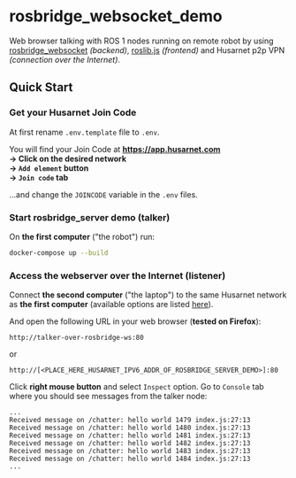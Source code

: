 # rosbridge_websocket_demo

Web browser talking with ROS 1 nodes running on remote robot by using [rosbridge_websocket](http://wiki.ros.org/rosbridge_server) *(backend)*,  [roslib.js](https://github.com/RobotWebTools/roslibjs) *(frontend)* and Husarnet p2p VPN *(connection over the Internet)*.

## Quick Start

### Get your Husarnet Join Code

At first rename `.env.template` file to `.env`.

You will find your Join Code at **https://app.husarnet.com  
 -> Click on the desired network  
 -> `Add element` button  
 -> `Join code` tab**

…and change the `JOINCODE` variable in the `.env` files.

### Start rosbridge_server demo (talker)

On **the first computer** ("the robot") run:

```bash
docker-compose up --build
```

### Access the webserver over the Internet (listener)

Connect **the second computer** ("the laptop") to the same Husarnet network as **the first computer** (available options are listed [here](https://husarnet.com/docs#using-husarnet)).

And open the following URL in your web browser (**tested on Firefox**):

`http://talker-over-rosbridge-ws:80`

or

`http://[<PLACE_HERE_HUSARNET_IPV6_ADDR_OF_ROSBRIDGE_SERVER_DEMO>]:80`

Click **right mouse button** and select `Inspect` option. Go to `Console` tab where you should see messages from the talker node:

```
...
Received message on /chatter: hello world 1479 index.js:27:13
Received message on /chatter: hello world 1480 index.js:27:13
Received message on /chatter: hello world 1481 index.js:27:13
Received message on /chatter: hello world 1482 index.js:27:13
Received message on /chatter: hello world 1483 index.js:27:13
Received message on /chatter: hello world 1484 index.js:27:13
...
```